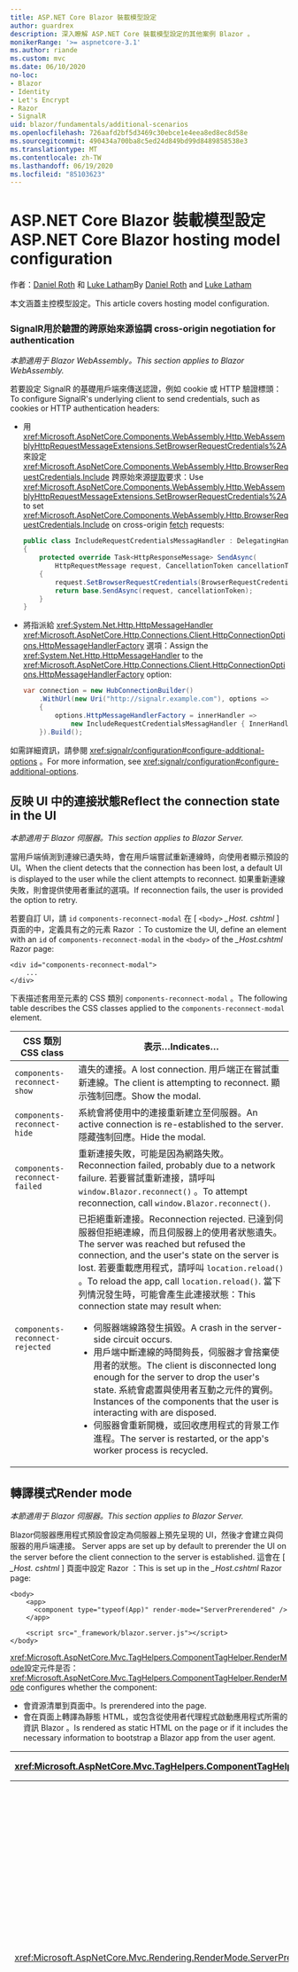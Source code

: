 ```yaml
---
title: ASP.NET Core Blazor 裝載模型設定
author: guardrex
description: 深入瞭解 ASP.NET Core 裝載模型設定的其他案例 Blazor 。
monikerRange: '>= aspnetcore-3.1'
ms.author: riande
ms.custom: mvc
ms.date: 06/10/2020
no-loc:
- Blazor
- Identity
- Let's Encrypt
- Razor
- SignalR
uid: blazor/fundamentals/additional-scenarios
ms.openlocfilehash: 726aafd2bf5d3469c30ebce1e4eea8ed8ec8d58e
ms.sourcegitcommit: 490434a700ba8c5ed24d849bd99d8489858538e3
ms.translationtype: MT
ms.contentlocale: zh-TW
ms.lasthandoff: 06/19/2020
ms.locfileid: "85103623"
---
```

# <a name="aspnet-core-blazor-hosting-model-configuration"></a><span data-ttu-id="74275-103">ASP.NET Core Blazor 裝載模型設定</span><span class="sxs-lookup"><span data-stu-id="74275-103">ASP.NET Core Blazor hosting model configuration</span></span>

<span data-ttu-id="74275-104">作者：[Daniel Roth](https://github.com/danroth27) 和 [Luke Latham](https://github.com/guardrex)</span><span class="sxs-lookup"><span data-stu-id="74275-104">By [Daniel Roth](https://github.com/danroth27) and [Luke Latham](https://github.com/guardrex)</span></span>

<span data-ttu-id="74275-105">本文涵蓋主控模型設定。</span><span class="sxs-lookup"><span data-stu-id="74275-105">This article covers hosting model configuration.</span></span>

### <a name="signalr-cross-origin-negotiation-for-authentication"></a>SignalR<span data-ttu-id="74275-106">用於驗證的跨原始來源協調</span><span class="sxs-lookup"><span data-stu-id="74275-106"> cross-origin negotiation for authentication</span></span>

<span data-ttu-id="74275-107">*本節適用于 Blazor WebAssembly。*</span><span class="sxs-lookup"><span data-stu-id="74275-107">*This section applies to Blazor WebAssembly.*</span></span>

<span data-ttu-id="74275-108">若要設定 SignalR 的基礎用戶端來傳送認證，例如 cookie 或 HTTP 驗證標頭：</span><span class="sxs-lookup"><span data-stu-id="74275-108">To configure SignalR's underlying client to send credentials, such as cookies or HTTP authentication headers:</span></span>

* <span data-ttu-id="74275-109">用 <xref:Microsoft.AspNetCore.Components.WebAssembly.Http.WebAssemblyHttpRequestMessageExtensions.SetBrowserRequestCredentials%2A> 來設定 <xref:Microsoft.AspNetCore.Components.WebAssembly.Http.BrowserRequestCredentials.Include> 跨原始來源[提取](https://developer.mozilla.org/docs/Web/API/Fetch_API/Using_Fetch)要求：</span><span class="sxs-lookup"><span data-stu-id="74275-109">Use <xref:Microsoft.AspNetCore.Components.WebAssembly.Http.WebAssemblyHttpRequestMessageExtensions.SetBrowserRequestCredentials%2A> to set <xref:Microsoft.AspNetCore.Components.WebAssembly.Http.BrowserRequestCredentials.Include> on cross-origin [fetch](https://developer.mozilla.org/docs/Web/API/Fetch_API/Using_Fetch) requests:</span></span>

  ```csharp
  public class IncludeRequestCredentialsMessagHandler : DelegatingHandler
  {
      protected override Task<HttpResponseMessage> SendAsync(
          HttpRequestMessage request, CancellationToken cancellationToken)
      {
          request.SetBrowserRequestCredentials(BrowserRequestCredentials.Include);
          return base.SendAsync(request, cancellationToken);
      }
  }
  ```

* <span data-ttu-id="74275-110">將指派給 <xref:System.Net.Http.HttpMessageHandler> <xref:Microsoft.AspNetCore.Http.Connections.Client.HttpConnectionOptions.HttpMessageHandlerFactory> 選項：</span><span class="sxs-lookup"><span data-stu-id="74275-110">Assign the <xref:System.Net.Http.HttpMessageHandler> to the <xref:Microsoft.AspNetCore.Http.Connections.Client.HttpConnectionOptions.HttpMessageHandlerFactory> option:</span></span>

  ```csharp
  var connection = new HubConnectionBuilder()
      .WithUrl(new Uri("http://signalr.example.com"), options =>
      {
          options.HttpMessageHandlerFactory = innerHandler => 
              new IncludeRequestCredentialsMessagHandler { InnerHandler = innerHandler };
      }).Build();
  ```

<span data-ttu-id="74275-111">如需詳細資訊，請參閱 <xref:signalr/configuration#configure-additional-options> 。</span><span class="sxs-lookup"><span data-stu-id="74275-111">For more information, see <xref:signalr/configuration#configure-additional-options>.</span></span>

## <a name="reflect-the-connection-state-in-the-ui"></a><span data-ttu-id="74275-112">反映 UI 中的連接狀態</span><span class="sxs-lookup"><span data-stu-id="74275-112">Reflect the connection state in the UI</span></span>

<span data-ttu-id="74275-113">*本節適用于 Blazor 伺服器。*</span><span class="sxs-lookup"><span data-stu-id="74275-113">*This section applies to Blazor Server.*</span></span>

<span data-ttu-id="74275-114">當用戶端偵測到連線已遺失時，會在用戶端嘗試重新連線時，向使用者顯示預設的 UI。</span><span class="sxs-lookup"><span data-stu-id="74275-114">When the client detects that the connection has been lost, a default UI is displayed to the user while the client attempts to reconnect.</span></span> <span data-ttu-id="74275-115">如果重新連線失敗，則會提供使用者重試的選項。</span><span class="sxs-lookup"><span data-stu-id="74275-115">If reconnection fails, the user is provided the option to retry.</span></span>

<span data-ttu-id="74275-116">若要自訂 UI，請 `id` `components-reconnect-modal` 在 [ `<body>` *_Host. cshtml* ] 頁面的中，定義具有之的元素 Razor ：</span><span class="sxs-lookup"><span data-stu-id="74275-116">To customize the UI, define an element with an `id` of `components-reconnect-modal` in the `<body>` of the *_Host.cshtml* Razor page:</span></span>

```cshtml
<div id="components-reconnect-modal">
    ...
</div>
```

<span data-ttu-id="74275-117">下表描述套用至元素的 CSS 類別 `components-reconnect-modal` 。</span><span class="sxs-lookup"><span data-stu-id="74275-117">The following table describes the CSS classes applied to the `components-reconnect-modal` element.</span></span>

| <span data-ttu-id="74275-118">CSS 類別</span><span class="sxs-lookup"><span data-stu-id="74275-118">CSS class</span></span>                       | <span data-ttu-id="74275-119">表示&hellip;</span><span class="sxs-lookup"><span data-stu-id="74275-119">Indicates&hellip;</span></span> |
| ------------------------------- | ----------------- |
| `components-reconnect-show`     | <span data-ttu-id="74275-120">遺失的連接。</span><span class="sxs-lookup"><span data-stu-id="74275-120">A lost connection.</span></span> <span data-ttu-id="74275-121">用戶端正在嘗試重新連線。</span><span class="sxs-lookup"><span data-stu-id="74275-121">The client is attempting to reconnect.</span></span> <span data-ttu-id="74275-122">顯示強制回應。</span><span class="sxs-lookup"><span data-stu-id="74275-122">Show the modal.</span></span> |
| `components-reconnect-hide`     | <span data-ttu-id="74275-123">系統會將使用中的連接重新建立至伺服器。</span><span class="sxs-lookup"><span data-stu-id="74275-123">An active connection is re-established to the server.</span></span> <span data-ttu-id="74275-124">隱藏強制回應。</span><span class="sxs-lookup"><span data-stu-id="74275-124">Hide the modal.</span></span> |
| `components-reconnect-failed`   | <span data-ttu-id="74275-125">重新連接失敗，可能是因為網路失敗。</span><span class="sxs-lookup"><span data-stu-id="74275-125">Reconnection failed, probably due to a network failure.</span></span> <span data-ttu-id="74275-126">若要嘗試重新連接，請呼叫 `window.Blazor.reconnect()` 。</span><span class="sxs-lookup"><span data-stu-id="74275-126">To attempt reconnection, call `window.Blazor.reconnect()`.</span></span> |
| `components-reconnect-rejected` | <span data-ttu-id="74275-127">已拒絕重新連接。</span><span class="sxs-lookup"><span data-stu-id="74275-127">Reconnection rejected.</span></span> <span data-ttu-id="74275-128">已達到伺服器但拒絕連線，而且伺服器上的使用者狀態遺失。</span><span class="sxs-lookup"><span data-stu-id="74275-128">The server was reached but refused the connection, and the user's state on the server is lost.</span></span> <span data-ttu-id="74275-129">若要重載應用程式，請呼叫 `location.reload()` 。</span><span class="sxs-lookup"><span data-stu-id="74275-129">To reload the app, call `location.reload()`.</span></span> <span data-ttu-id="74275-130">當下列情況發生時，可能會產生此連接狀態：</span><span class="sxs-lookup"><span data-stu-id="74275-130">This connection state may result when:</span></span><ul><li><span data-ttu-id="74275-131">伺服器端線路發生損毀。</span><span class="sxs-lookup"><span data-stu-id="74275-131">A crash in the server-side circuit occurs.</span></span></li><li><span data-ttu-id="74275-132">用戶端中斷連線的時間夠長，伺服器才會捨棄使用者的狀態。</span><span class="sxs-lookup"><span data-stu-id="74275-132">The client is disconnected long enough for the server to drop the user's state.</span></span> <span data-ttu-id="74275-133">系統會處置與使用者互動之元件的實例。</span><span class="sxs-lookup"><span data-stu-id="74275-133">Instances of the components that the user is interacting with are disposed.</span></span></li><li><span data-ttu-id="74275-134">伺服器會重新開機，或回收應用程式的背景工作進程。</span><span class="sxs-lookup"><span data-stu-id="74275-134">The server is restarted, or the app's worker process is recycled.</span></span></li></ul> |

## <a name="render-mode"></a><span data-ttu-id="74275-135">轉譯模式</span><span class="sxs-lookup"><span data-stu-id="74275-135">Render mode</span></span>

<span data-ttu-id="74275-136">*本節適用于 Blazor 伺服器。*</span><span class="sxs-lookup"><span data-stu-id="74275-136">*This section applies to Blazor Server.*</span></span>

Blazor<span data-ttu-id="74275-137">伺服器應用程式預設會設定為伺服器上預先呈現的 UI，然後才會建立與伺服器的用戶端連接。</span><span class="sxs-lookup"><span data-stu-id="74275-137"> Server apps are set up by default to prerender the UI on the server before the client connection to the server is established.</span></span> <span data-ttu-id="74275-138">這會在 [ *_Host. cshtml* ] 頁面中設定 Razor ：</span><span class="sxs-lookup"><span data-stu-id="74275-138">This is set up in the *_Host.cshtml* Razor page:</span></span>

```cshtml
<body>
    <app>
      <component type="typeof(App)" render-mode="ServerPrerendered" />
    </app>

    <script src="_framework/blazor.server.js"></script>
</body>
```

<span data-ttu-id="74275-139"><xref:Microsoft.AspNetCore.Mvc.TagHelpers.ComponentTagHelper.RenderMode>設定元件是否：</span><span class="sxs-lookup"><span data-stu-id="74275-139"><xref:Microsoft.AspNetCore.Mvc.TagHelpers.ComponentTagHelper.RenderMode> configures whether the component:</span></span>

* <span data-ttu-id="74275-140">會資源清單到頁面中。</span><span class="sxs-lookup"><span data-stu-id="74275-140">Is prerendered into the page.</span></span>
* <span data-ttu-id="74275-141">會在頁面上轉譯為靜態 HTML，或包含從使用者代理程式啟動應用程式所需的資訊 Blazor 。</span><span class="sxs-lookup"><span data-stu-id="74275-141">Is rendered as static HTML on the page or if it includes the necessary information to bootstrap a Blazor app from the user agent.</span></span>

| <xref:Microsoft.AspNetCore.Mvc.TagHelpers.ComponentTagHelper.RenderMode> | <span data-ttu-id="74275-142">描述</span><span class="sxs-lookup"><span data-stu-id="74275-142">Description</span></span> |
| --- | --- |
| <xref:Microsoft.AspNetCore.Mvc.Rendering.RenderMode.ServerPrerendered> | <span data-ttu-id="74275-143">將元件轉譯為靜態 HTML，並包含 Blazor 伺服器應用程式的標記。</span><span class="sxs-lookup"><span data-stu-id="74275-143">Renders the component into static HTML and includes a marker for a Blazor Server app.</span></span> <span data-ttu-id="74275-144">當使用者代理程式啟動時，會使用此標記來啟動 Blazor 應用程式。</span><span class="sxs-lookup"><span data-stu-id="74275-144">When the user-agent starts, this marker is used to bootstrap a Blazor app.</span></span> |
| <xref:Microsoft.AspNetCore.Mvc.Rendering.RenderMode.Server> | <span data-ttu-id="74275-145">呈現 Blazor 伺服器應用程式的標記。</span><span class="sxs-lookup"><span data-stu-id="74275-145">Renders a marker for a Blazor Server app.</span></span> <span data-ttu-id="74275-146">不包含來自元件的輸出。</span><span class="sxs-lookup"><span data-stu-id="74275-146">Output from the component isn't included.</span></span> <span data-ttu-id="74275-147">當使用者代理程式啟動時，會使用此標記來啟動 Blazor 應用程式。</span><span class="sxs-lookup"><span data-stu-id="74275-147">When the user-agent starts, this marker is used to bootstrap a Blazor app.</span></span> |
| <xref:Microsoft.AspNetCore.Mvc.Rendering.RenderMode.Static> | <span data-ttu-id="74275-148">將元件轉譯為靜態 HTML。</span><span class="sxs-lookup"><span data-stu-id="74275-148">Renders the component into static HTML.</span></span> |

<span data-ttu-id="74275-149">不支援從靜態 HTML 網頁轉譯伺服器元件。</span><span class="sxs-lookup"><span data-stu-id="74275-149">Rendering server components from a static HTML page isn't supported.</span></span>

## <a name="configure-the-signalr-client-for-blazor-server-apps"></a><span data-ttu-id="74275-150">設定 SignalR Blazor 伺服器應用程式的用戶端</span><span class="sxs-lookup"><span data-stu-id="74275-150">Configure the SignalR client for Blazor Server apps</span></span>

<span data-ttu-id="74275-151">*本節適用于 Blazor 伺服器。*</span><span class="sxs-lookup"><span data-stu-id="74275-151">*This section applies to Blazor Server.*</span></span>

<span data-ttu-id="74275-152">有時候，您需要設定 SignalR 伺服器應用程式所使用的用戶端 Blazor 。</span><span class="sxs-lookup"><span data-stu-id="74275-152">Sometimes, you need to configure the SignalR client used by Blazor Server apps.</span></span> <span data-ttu-id="74275-153">例如，您可能會想要在用戶端上設定記錄 SignalR 來診斷連線問題。</span><span class="sxs-lookup"><span data-stu-id="74275-153">For example, you might want to configure logging on the SignalR client to diagnose a connection issue.</span></span>

<span data-ttu-id="74275-154">若要 SignalR 在*Pages/_Host. cshtml*檔案中設定用戶端：</span><span class="sxs-lookup"><span data-stu-id="74275-154">To configure the SignalR client in the *Pages/_Host.cshtml* file:</span></span>

* <span data-ttu-id="74275-155">將 `autostart="false"` 屬性加入至 `<script>` 腳本的標記 `blazor.server.js` 。</span><span class="sxs-lookup"><span data-stu-id="74275-155">Add an `autostart="false"` attribute to the `<script>` tag for the `blazor.server.js` script.</span></span>
* <span data-ttu-id="74275-156">呼叫 `Blazor.start` 並傳入指定產生器的設定物件 SignalR 。</span><span class="sxs-lookup"><span data-stu-id="74275-156">Call `Blazor.start` and pass in a configuration object that specifies the SignalR builder.</span></span>

```html
<script src="_framework/blazor.server.js" autostart="false"></script>
<script>
  Blazor.start({
    configureSignalR: function (builder) {
      builder.configureLogging("information"); // LogLevel.Information
    }
  });
</script>
```

## <a name="additional-resources"></a><span data-ttu-id="74275-157">其他資源</span><span class="sxs-lookup"><span data-stu-id="74275-157">Additional resources</span></span>

* <xref:fundamentals/logging/index>
